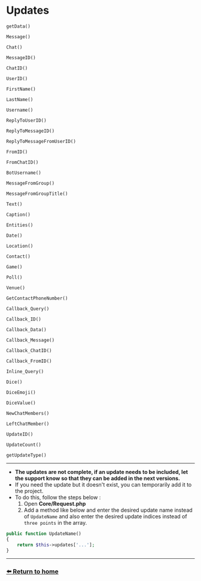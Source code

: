 # Updates

`getData()`

`Message()`

`Chat()`

`MessageID()`

`ChatID()`

`UserID()`

`FirstName()`

`LastName()`

`Username()`

`ReplyToUserID()`

`ReplyToMessageID()`

`ReplyToMessageFromUserID()`

`FromID()`

`FromChatID()`

`BotUsername()`

`MessageFromGroup()`

`MessageFromGroupTitle()`

`Text()`

`Caption()`

`Entities()`

`Date()`

`Location()`

`Contact()`

`Game()`

`Poll()`

`Venue()`

`GetContactPhoneNumber()`

`Callback_Query()`

`Callback_ID()`

`Callback_Data()`

`Callback_Message()`

`Callback_ChatID()`

`Callback_FromID()`

`Inline_Query()`

`Dice()`

`DiceEmoji()`

`DiceValue()`

`NewChatMembers()`

`LeftChatMember()`

`UpdateID()`

`UpdateCount()`

`getUpdateType()`

---
* **The updates are not complete, if an update needs to be included, let the support know so that they can be added in the next versions.**
* If you need the update but it doesn't exist, you can temporarily add it to the project.
* To do this, follow the steps below :
  1. Open **Core/Request.php**
  2. Add a method like below and enter the desired update name instead of `UpdateName` and also enter the desired update indices instead of `three points` in the array.
```php
public function UpdateName()
{
    return $this->updates['...'];
}
```
---
### [⬅️ Return to home](https://github.com/laraXgram/Document/blob/v1.10/readme.md)
